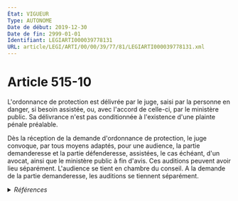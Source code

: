 ```yaml
---
État: VIGUEUR
Type: AUTONOME
Date de début: 2019-12-30
Date de fin: 2999-01-01
Identifiant: LEGIARTI000039778131
URL: article/LEGI/ARTI/00/00/39/77/81/LEGIARTI000039778131.xml
---
```


<h1>Article 515-10</h1>

L'ordonnance de protection est délivrée par le juge, saisi par la personne en
danger, si besoin assistée, ou, avec l'accord de celle-ci, par le ministère
public. Sa délivrance n'est pas conditionnée à l'existence d'une plainte pénale
préalable.<br />

Dès la réception de la demande d'ordonnance de protection, le juge convoque, par
tous moyens adaptés, pour une audience, la partie demanderesse et la partie
défenderesse, assistées, le cas échéant, d'un avocat, ainsi que le ministère
public à fin d'avis. Ces auditions peuvent avoir lieu séparément. L'audience se
tient en chambre du conseil. A la demande de la partie demanderesse, les
auditions se tiennent séparément.


<details>
  <summary><em>Références</em></summary>

  <h2>Articles faisant référence à l'article</h2>
  
  <ul>
    <li>
      <a href="https://legal.tricoteuses.fr//redirection/LEGIARTI000039696412?vers=git&vers=legifrance">LOI n° 2019-1480 du 28 décembre 2019 visant à agir contre les violences au sein de la famille - article 2 ENTIEREMENT_MODIF</a> MODIFIE source
    </li>
  </ul>
  
  <h2>Références faites par l'article</h2>
  
  <ul>
    <li>
      2019-12-28 MODIFIE cible <a href="https://legal.tricoteuses.fr//redirection/LEGIARTI000039696412?vers=git&vers=legifrance">LOI n° 2019-1480 du 28 décembre 2019 visant à agir contre les violences au sein de la famille - article 2 ENTIEREMENT_MODIF</a>
    </li>
    <li>
      2020-05-11 CITATION cible <a href="https://legal.tricoteuses.fr//redirection/LEGIARTI000041904286?vers=git&vers=legifrance">Décret n° 2020-548 du 11 mai 2020 prescrivant les mesures générales nécessaires pour faire face à l'épidémie de covid-19 dans le cadre de l'état d'urgence sanitaire - article 6-1 AUTONOME ABROGE, en vigueur du 2020-05-23 au 2020-06-02</a>
    </li>
    <li>
      2020-05-22 CITATION cible <a href="https://legal.tricoteuses.fr//redirection/LEGIARTI000041904245?vers=git&vers=legifrance">Décret n° 2020-617 du 22 mai 2020 complétant le décret n° 2020-548 du 11 mai 2020 prescrivant les mesures générales nécessaires pour faire face à l'épidémie de covid-19 dans le cadre de l'état d'urgence sanitaire - article 1 ENTIEREMENT_MODIF</a>
    </li>
    <li>
      2020-05-31 CITATION cible <a href="https://legal.tricoteuses.fr//redirection/LEGIARTI000041943322?vers=git&vers=legifrance">Décret n° 2020-663 du 31 mai 2020 prescrivant les mesures générales nécessaires pour faire face à l'épidémie de covid-19 dans le cadre de l'état d'urgence sanitaire - article 25 AUTONOME ABROGE, en vigueur du 2020-06-02 au 2020-07-11</a>
    </li>
    <li>
      2020-07-10 CITATION cible <a href="https://legal.tricoteuses.fr//redirection/LEGIARTI000042107819?vers=git&vers=legifrance">Décret n° 2020-860 du 10 juillet 2020 prescrivant les mesures générales nécessaires pour faire face à l'épidémie de covid-19 dans les territoires sortis de l'état d'urgence sanitaire et dans ceux où il a été prorogé - article 25 AUTONOME ABROGE, en vigueur du 2020-07-11 au 2020-10-17</a>
    </li>
    <li>
      2020-10-16 CITATION cible <a href="https://legal.tricoteuses.fr//redirection/LEGIARTI000042431447?vers=git&vers=legifrance">Décret n° 2020-1262 du 16 octobre 2020 prescrivant les mesures générales nécessaires pour faire face à l'épidémie de covid-19 dans le cadre de l'état d'urgence sanitaire - article 25 AUTONOME VIGUEUR, en vigueur depuis le 2020-10-17</a>
    </li>
    <li>
      2020-10-29 CITATION cible <a href="https://legal.tricoteuses.fr//redirection/LEGIARTI000042477768?vers=git&vers=legifrance">Décret n° 2020-1310 du 29 octobre 2020 prescrivant les mesures générales nécessaires pour faire face à l'épidémie de covid-19 dans le cadre de l'état d'urgence sanitaire - article 25 AUTONOME ABROGE, en vigueur du 2020-10-30 au 2021-06-02</a>
    </li>
    <li>
      2021-06-01 CITATION cible <a href="https://legal.tricoteuses.fr//redirection/LEGIARTI000045344246?vers=git&vers=legifrance">Décret n° 2021-699 du 1er juin 2021 prescrivant les mesures générales nécessaires à la gestion de la sortie de crise sanitaire - article 25 AUTONOME ABROGE, en vigueur du 2022-03-14 au 2022-08-01</a>
    </li>
    <li>
      2999-01-01 CITATION cible <a href="https://legal.tricoteuses.fr//redirection/LEGIARTI000049715051?vers=git&vers=legifrance">Code civil - article 515-13 AUTONOME VIGUEUR, en vigueur depuis le 2024-06-15</a>
    </li>
    <li>
      2999-01-01 CITATION cible <a href="https://legal.tricoteuses.fr//redirection/LEGIARTI000049708580?vers=git&vers=legifrance">Code civil - article 515-13-1 AUTONOME VIGUEUR, en vigueur depuis le 2024-06-15</a>
    </li>
  </ul>
</details>
